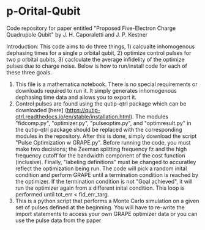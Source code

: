 # p-Orital-Qubit
Code repository for paper entitled "Proposed Five-Electron Charge Quadrupole Qubit" by J. H. Caporaletti and J. P. Kestner

Introduction: This code aims to do three things, 1) calcualte inhomogenous dephasing times for a single p orbital qubit, 2) optimize control pulses for two p orbital qubits, 3) caclculate the average infidelity of the optimize pulses due to charge noise.
Below is how to run/install code for each of these three goals.

1) This file is a mathematica notebook. There is no special requirements or downloads required to run it. It simply generates inhomogenous dephasing time data and allows you to export it.
2) Control pulses are found using the qutip-qtrl package which can be downloaded [here] (https://qutip-qtrl.readthedocs.io/en/stable/installation.html). The modules "fidcomp.py", "optimizer.py", "pulseoptim.py", and "optimresult.py" in the qutip-qtrl
   package should be replaced with the corresponding modules in the repository. After this is done, simply download the script "Pulse Optimization w GRAPE.py". Before running the code, you must make two decisions; the Zeeman splitting frequency fz and the
   high frequency cutoff for the bandwidth component of the cost function (inclusive). Finally, "labeling definitions" must be changed to accuratley reflect the optimization being run. The code will pick a random inital condition and perform GRAPE until a
   termination condition is reached by the optimizer. If the termination condition is not "Goal achieved", it will run the optimizer again from a different inital condition. This loop is performed until tot_err < fid_err_targ.
3) This is a python script that performs a Monte Carlo simulation on a given set of pulses defined at the beginning. You will have to re-write the import statements to access your own GRAPE optimizer data or you can use the pulse data from the paper 
   

